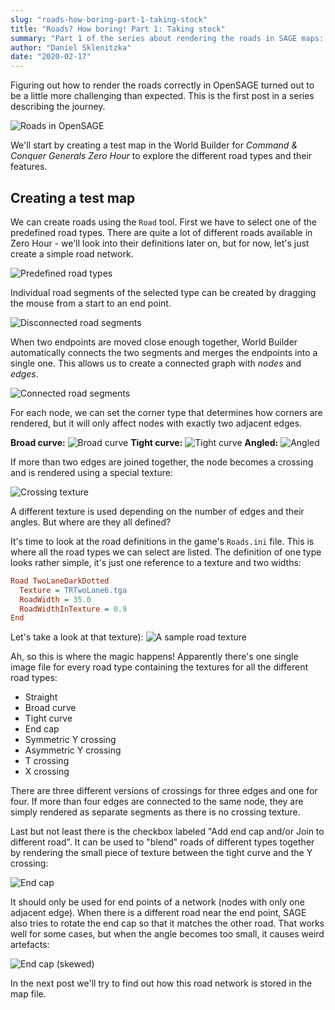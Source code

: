 ```yaml
---
slug: "roads-how-boring-part-1-taking-stock"
title: "Roads? How boring! Part 1: Taking stock"
summary: "Part 1 of the series about rendering the roads in SAGE maps: Exploring the different road types"
author: "Daniel Sklenitzka"
date: "2020-02-17"
---
```


Figuring out how to render the roads correctly in OpenSAGE turned out to be a little more challenging than expected. This is the first post in a series describing the journey.

![Roads in OpenSAGE](./open_sage_roads.jpg)

We'll start by creating a test map in the World Builder for _Command & Conquer Generals Zero Hour_ to explore the different road types and their features.

## Creating a test map

We can create roads using the `Road` tool. First we have to select one of the predefined road types. There are quite a lot of different roads available in Zero Hour - we'll look into their definitions later on, but for now, let's just create a simple road network.

![Predefined road types](./road_types.png)

Individual road segments of the selected type can be created by dragging the mouse from a start to an end point.

![Disconnected road segments](./disconnected_roads.png)

When two endpoints are moved close enough together, World Builder automatically connects the two segments and merges the endpoints into a single one. This allows us to create a connected graph with _nodes_ and _edges_.

![Connected road segments](./connected_roads.png)

For each node, we can set the corner type that determines how corners are rendered, but it will only affect nodes with exactly two adjacent edges.

**Broad curve:**
![Broad curve](./broad_curve.png)
**Tight curve:**
![Tight curve](./tight_curve.png)
**Angled:**
![Angled](./angled.png)

If more than two edges are joined together, the node becomes a crossing and is rendered using a special texture:

![Crossing texture](./crossing.png)

A different texture is used depending on the number of edges and their angles. But where are they all defined?

It's time to look at the road definitions in the game's `Roads.ini` file. This is where all the road types we can select are listed. The definition of one type looks rather simple, it's just one reference to a texture and two widths:

```ini
Road TwoLaneDarkDotted
  Texture = TRTwoLane6.tga
  RoadWidth = 35.0
  RoadWidthInTexture = 0.9
End
```

Let's take a look at that texture):
![A sample road texture](./texture.png)

Ah, so this is where the magic happens! Apparently there's one single image file for every road type containing the textures for all the different road types:

* Straight
* Broad curve
* Tight curve
* End cap
* Symmetric Y crossing
* Asymmetric Y crossing
* T crossing
* X crossing

There are three different versions of crossings for three edges and one for four. If more than four edges are connected to the same node, they are simply rendered as separate segments as there is no crossing texture.

Last but not least there is the checkbox labeled "Add end cap and/or Join to different road". It can be used to "blend" roads of different types together by rendering the small piece of texture between the tight curve and the Y crossing:

![End cap](./end_cap.png)

It should only be used for end points of a network (nodes with only one adjacent edge). When there is a different road near the end point, SAGE also tries to rotate the end cap so that it matches the other road. That works well for some cases, but when the angle becomes too small, it causes weird artefacts:

![End cap (skewed)](./end_cap_skewed.png)

In the next post we'll try to find out how this road network is stored in the map file.